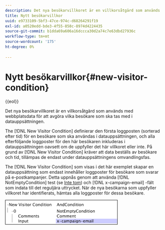 ```yaml
---
description: Det nya besökarvillkoret är en villkorsåtgärd som används med webbplatsdata för att avgöra vilka besökare som ska tas med i datauppsättningen.
title: Nytt besökarvillkor
uuid: e9733109-5bf3-47ce-974c-d68264291f19
exl-id: a0520edd-bde3-4f55-858c-8974d4224435
source-git-commit: b1dda69a606a16dccca30d2a74c7e63dbd27936c
workflow-type: tm+mt
source-wordcount: '175'
ht-degree: 0%

---
```


# Nytt besökarvillkor{#new-visitor-condition}

{{eol}}

Det nya besökarvillkoret är en villkorsåtgärd som används med webbplatsdata för att avgöra vilka besökare som ska tas med i datauppsättningen.

The [!DNL New Visitor Condition] definierar den första loggposten (sorterad efter tid) för en besökare som ska användas i datauppsättningen, och alla efterföljande loggposter för den här besökaren inkluderas i datauppsättningen oavsett om de uppfyller det här villkoret eller inte. På grund av [!DNL New Visitor Condition] kräver att data beställs av besökare och tid, tillämpas de endast under datauppsättningens omvandlingsfas.

The [!DNL New Visitor Condition] som visas i det här exemplet skapar en datauppsättning som endast innehåller loggposter för besökare som svarar på e-postkampanjer. Detta uppnås genom att använda [!DNL NotEmptyCondition] test (se [Inte tom](../../../../home/c-dataset-const-proc/c-conditions/c-test-ops/c-test-op-con.md#section-1decb9d887894073a1b6b3d985729ac8)) och [!DNL x-campaign-email] -fält som indata till det reguljära uttrycket. När de nya besökarna som uppfyller villkoret har identifierats, hämtas alla loggposter för dessa besökare.

![](assets/cfg_Transformation_NewVisitorCondition.png)
